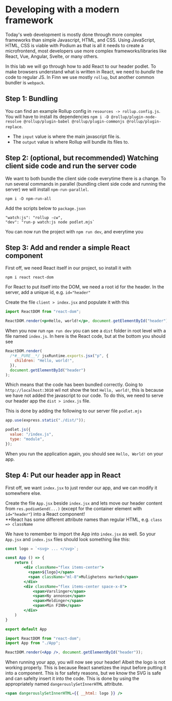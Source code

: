 # Developing with a modern framework

Today's web development is mostly done through more complex frameworks than simple Javascript, HTML, and CSS. Using JavaScript, HTML, CSS is viable with Podium as that is all it needs to create a microfrontend, most developers use more complex frameworks/libraries like React, Vue, Angular, Svelte, or many others.

In this lab we will go through how to add React to our header podlet. To make browsers understand what is written in React, we need to _bundle_ the code to regular JS. In Finn we use mostly `rollup`, but another common bundler is `webpack`.

## Step 1: Bundling

You can find an example Rollup config in `resources -> rollup.config.js`. You will have to install its dependencies
`npm i -D @rollup/plugin-node-resolve @rollup/plugin-babel @rollup/plugin-commonjs @rollup/plugin-replace`.

- The `input` value is where the main javascript file is.
- The `output` value is where Rollup will bundle its files to.

## Step 2: (optional, but recommended) Watching client side code and run the server code

We want to both bundle the client side code everytime there is a change. To run several commands in parallel (bundling client side code and running the server) we will install `npm-run-parallel`.

`npm i -D npm-run-all`

Add the scripts below to `package.json`

```
"watch:js": "rollup -cw",
"dev": "run-p watch:js node podlet.mjs`
```

You can now run the project with `npm run dev`, and everytime you

## Step 3: Add and render a simple React component

First off, we need React itself in our project, so install it with

`npm i react react-dom`

For React to put itself into the DOM, we need a root id for the header. In the server, add a unique id, e.g. `id="header"`

Create the file `client > index.jsx` and populate it with this

```jsx
import ReactDOM from "react-dom";

ReactDOM.render(<p>Hello, world!</p>, document.getElementById("header"));
```

When you now run `npm run dev` you can see a `dist` folder in root level with a file named `index.js`. In here is the React code, but at the bottom you should see

```js
ReactDOM.render(
  /*#__PURE__*/ jsxRuntime.exports.jsx("p", {
    children: "Hello, world!",
  }),
  document.getElementById("header")
);
```

Which means that the code has been bundled correctly.
Going to `http://localhost:3010` wil not show the text `Hello, world!`, this is because we have not added the javascript to our code. To do this, we need to serve our header app the `dist > index.js` file.

This is done by adding the following to our server file `podlet.mjs`

```js
app.use(express.static("./dist/"));

podlet.js({
  value: "/index.js",
  type: "module",
});
```

When you run the application again, you should see `Hello, World!` on your app.

## Step 4: Put our header app in React

First off, we want `index.jsx` to just render our app, and we can modify it somewhere else.

Create the file `App.jsx` beside `index.jsx` and lets move our header content from `res.podiumSend(...)` (except for the container element with `id="header"`) into a React component!  
\*\*React has some different attribute names than regular HTML, e.g. `class => className`

We have to remember to import the App into `index.jsx` as well. So your `App.jsx` and `index.jsx` files should look something like this:

```jsx
const logo = `<svg> ... </svg>`;

const App () => {
    return (
        <div className="flex items-center">
          <span>${logo}</span>
          <span className="ml-8">Mulighetens marked</span>
        </div>
        <div className="flex items-center space-x-8">
            <span>Varslinger</span>
            <span>Ny annonse</span>
            <span>Meldinger</span>
            <span>Min FINN</span>
        </div>
    )
}

export default App
```

```jsx
import ReactDOM from "react-dom";
import App from "./App";

ReactDOM.render(<App />, document.getElementById("header"));
```

When running your app, you will now see your header! Albeit the logo is not working properly. This is because React sanetizes the input before putting it into a component. This is for safety reasons, but we know the SVG is safe and can safelty insert it into the code. This is done by using the appropriately named `dangerouslySetInnerHTML` attribute.

```jsx
<span dangerouslySetInnerHTML={{ __html: logo }} />
```
